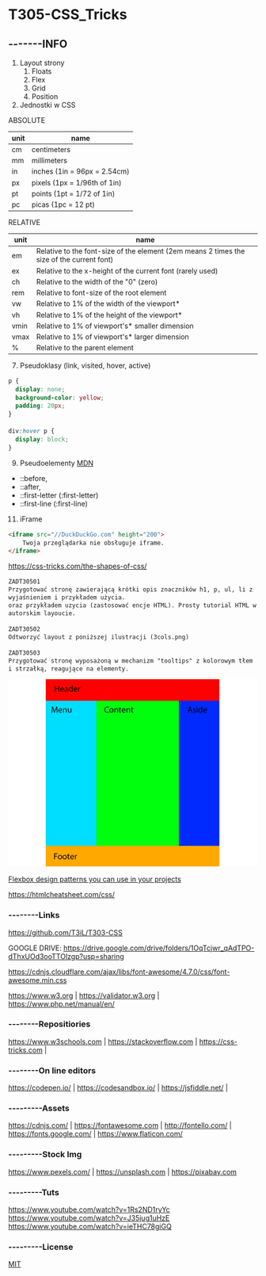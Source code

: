 # T305-CSS_Tricks
## -------INFO

1. Layout strony
   1. Floats
   1. Flex
   1. Grid
   2. Position
1. Jednostki w CSS

ABSOLUTE

unit|name
----|------------
cm | centimeters
mm | millimeters
in | inches (1in = 96px = 2.54cm)
px | pixels (1px = 1/96th of 1in)
pt | points (1pt = 1/72 of 1in)
pc | picas (1pc = 12 pt)

RELATIVE

unit|name
----|------------
em | Relative to the font-size of the element (2em means 2 times the size of the current font)	
ex	| Relative to the x-height of the current font (rarely used)	
ch	| Relative to the width of the "0" (zero)	
rem | Relative to font-size of the root element	
vw	| Relative to 1% of the width of the viewport*	
vh	| Relative to 1% of the height of the viewport*	
vmin | Relative to 1% of viewport's* smaller dimension	
vmax | Relative to 1% of viewport's* larger dimension	
% | Relative to the parent element

7. Pseudoklasy (link, visited, hover, active)
```css
p {
  display: none;
  background-color: yellow;
  padding: 20px;
}

div:hover p {
  display: block;
}
```
9. Pseudoelementy [MDN](https://developer.mozilla.org/en-US/docs/Web/CSS/Pseudo-elements)
* ::before,
* ::after,
* ::first-letter (:first-letter)
* ::first-line (:first-line)
11. iFrame
```html
<iframe src="//DuckDuckGo.com" height="200">
    Twoja przeglądarka nie obsługuje iframe.
</iframe>
```

https://css-tricks.com/the-shapes-of-css/


```
ZADT30501
Przygotować stronę zawierającą krótki opis znaczników h1, p, ul, li z wyjaśnieniem i przykładem użycia.
oraz przykładem uzycia (zastosować encje HTML). Prosty tutorial HTML w autorskim layoucie.

ZADT30502
Odtworzyć layout z poniższej ilustracji (3cols.png)

ZADT30503
Przygotować stronę wyposażoną w mechanizm "tooltips" z kolorowym tłem i strzałką, reagujące na elementy.
```

![3cols](/3cols.png)

[Flexbox design patterns you can use in your projects](https://www.youtube.com/watch?v=vQAvjof1oe4)

https://htmlcheatsheet.com/css/
### --------Links
https://github.com/T3iL/T303-CSS

GOOGLE DRIVE: https://drive.google.com/drive/folders/1OqTcjwr_qAdTPO-dThxUOd3ooTTOlzgp?usp=sharing

https://cdnjs.cloudflare.com/ajax/libs/font-awesome/4.7.0/css/font-awesome.min.css

https://www.w3.org | https://validator.w3.org | https://www.php.net/manual/en/
### --------Repositiories
https://www.w3schools.com | https://stackoverflow.com | https://css-tricks.com |
### --------On line editors
https://codepen.io/ | https://codesandbox.io/ | https://jsfiddle.net/ |
### ---------Assets
https://cdnjs.com/ | https://fontawesome.com | http://fontello.com/ | https://fonts.google.com/ | https://www.flaticon.com/
### ---------Stock Img
https://www.pexels.com/ | https://unsplash.com | https://pixabay.com
### ---------Tuts
https://www.youtube.com/watch?v=1Rs2ND1ryYc
https://www.youtube.com/watch?v=J35jug1uHzE
https://www.youtube.com/watch?v=ieTHC78giGQ
### ---------License
[MIT](https://choosealicense.com/licenses/mit/)
